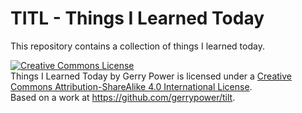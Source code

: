 # TITL - Things I Learned Today

This repository contains a collection of things I learned today.

<a rel="license" href="http://creativecommons.org/licenses/by-sa/4.0/"><img alt="Creative Commons License" style="border-width:0" src="https://i.creativecommons.org/l/by-sa/4.0/88x31.png" /></a><br /><span xmlns:dct="http://purl.org/dc/terms/" property="dct:title">Things I Learned Today</span> by <span xmlns:cc="http://creativecommons.org/ns#" property="cc:attributionName">Gerry Power</span> is licensed under a <a rel="license" href="http://creativecommons.org/licenses/by-sa/4.0/">Creative Commons Attribution-ShareAlike 4.0 International License</a>.<br />Based on a work at <a xmlns:dct="http://purl.org/dc/terms/" href="https://github.com/gerrypower/tilt" rel="dct:source">https://github.com/gerrypower/tilt</a>.
